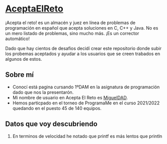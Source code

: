 # [AceptaElReto](https://www.aceptaelreto.com/)
¡Acepta el reto! es un almacén y juez en línea de problemas de programación en español que acepta soluciones en C, C++ y Java.
No es un mero listado de problemas, sino mucho más. ¡Es un corrector automático!

Dado que hay cientos de desafios decidí crear este repositorio donde subir los probemas aceptados y ayudar a los usuarios que se creen trabados en algunos de estos.

## Sobre mí
- Conocí está pagina cursando 1ºDAM en la asignatura de programación dado que nos la presentarón.
- Mi nombre de usuario en Acepta El Reto es [MiguelDAD](https://www.aceptaelreto.com/user/profile.php?id=23486).
- Hemos particpado en el torneo de ProgramaMe en el curso 2021/2022 quedando en el puesto 45 de 140 equipos.

## Datos que voy descubriendo
1. En terminos de velocidad he notado que printf es más lentos que println
